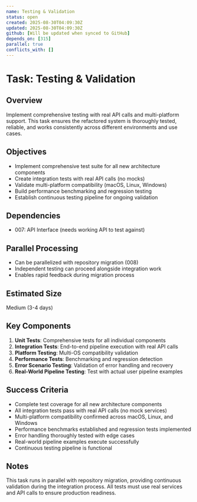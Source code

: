 ```yaml
---
name: Testing & Validation
status: open
created: 2025-08-30T04:09:30Z
updated: 2025-08-30T04:09:30Z
github: [Will be updated when synced to GitHub]
depends_on: [315]
parallel: true
conflicts_with: []
---
```


# Task: Testing & Validation

## Overview
Implement comprehensive testing with real API calls and multi-platform support. This task ensures the refactored system is thoroughly tested, reliable, and works consistently across different environments and use cases.

## Objectives
- Implement comprehensive test suite for all new architecture components
- Create integration tests with real API calls (no mocks)
- Validate multi-platform compatibility (macOS, Linux, Windows)
- Build performance benchmarking and regression testing
- Establish continuous testing pipeline for ongoing validation

## Dependencies
- 007: API Interface (needs working API to test against)

## Parallel Processing
- Can be parallelized with repository migration (008)
- Independent testing can proceed alongside integration work
- Enables rapid feedback during migration process

## Estimated Size
Medium (3-4 days)

## Key Components
1. **Unit Tests**: Comprehensive tests for all individual components
2. **Integration Tests**: End-to-end pipeline execution with real API calls
3. **Platform Testing**: Multi-OS compatibility validation
4. **Performance Tests**: Benchmarking and regression detection
5. **Error Scenario Testing**: Validation of error handling and recovery
6. **Real-World Pipeline Testing**: Test with actual user pipeline examples

## Success Criteria
- Complete test coverage for all new architecture components
- All integration tests pass with real API calls (no mock services)
- Multi-platform compatibility confirmed across macOS, Linux, and Windows
- Performance benchmarks established and regression tests implemented
- Error handling thoroughly tested with edge cases
- Real-world pipeline examples execute successfully
- Continuous testing pipeline is functional

## Notes
This task runs in parallel with repository migration, providing continuous validation during the integration process. All tests must use real services and API calls to ensure production readiness.
